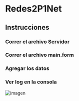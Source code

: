 # Redes2P1Net
## Instrucciones
 ### Correr el archivo Servidor
 ### Correr el archivo main.form
 ### Agregar los datos
 ### Ver log en la consola
 
 ![imagen](https://user-images.githubusercontent.com/13088276/38962024-fd47a562-4330-11e8-8547-209706846481.png)
